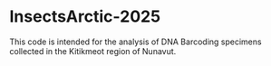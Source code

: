 # InsectsArctic-2025
This code is intended for the analysis of DNA Barcoding specimens collected in the Kitikmeot region of Nunavut.
